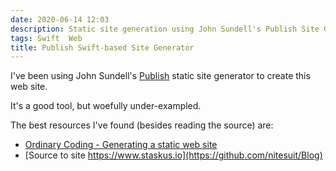 ```yaml
---
date: 2020-06-14 12:03
description: Static site generation using John Sundell's Publish Site Generator.
tags: Swift  Web
title: Publish Swift-based Site Generator
---
```


I've been using John Sundell's [Publish](https://github.com/JohnSundell/Publish) static site generator to create this web site.

It's a good tool, but woefully under-exampled.

The best resources I've found (besides reading the source) are:

+ [Ordinary Coding - Generating a static web site](https://ordinarycoding.com/articles/generating-static-website/)
+ [Source to site https://www.staskus.io](https://github.com/nitesuit/Blog)
